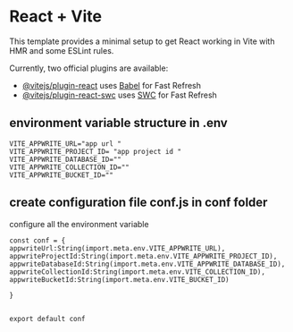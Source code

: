 # React + Vite

This template provides a minimal setup to get React working in Vite with HMR and some ESLint rules.

Currently, two official plugins are available:

- [@vitejs/plugin-react](https://github.com/vitejs/vite-plugin-react/blob/main/packages/plugin-react/README.md) uses [Babel](https://babeljs.io/) for Fast Refresh
- [@vitejs/plugin-react-swc](https://github.com/vitejs/vite-plugin-react-swc) uses [SWC](https://swc.rs/) for Fast Refresh

 


## environment variable structure in .env 
    VITE_APPWRITE_URL="app url "
    VITE_APPWRITE_PROJECT_ID= "app project id "
    VITE_APPWRITE_DATABASE_ID=""
    VITE_APPWRITE_COLLECTION_ID=""
    VITE_APPWRITE_BUCKET_ID=""


## create configuration file conf.js in conf folder 
configure all the environment variable 

    const conf = {
    appwriteUrl:String(import.meta.env.VITE_APPWRITE_URL),
    appwriteProjectId:String(import.meta.env.VITE_APPWRITE_PROJECT_ID),
    appwriteDatabaseId:String(import.meta.env.VITE_APPWRITE_DATABASE_ID),
    appwriteCollectionId:String(import.meta.env.VITE_COLLECTION_ID),
    appwriteBucketId:String(import.meta.env.VITE_BUCKET_ID)
    
    }
    

    export default conf 